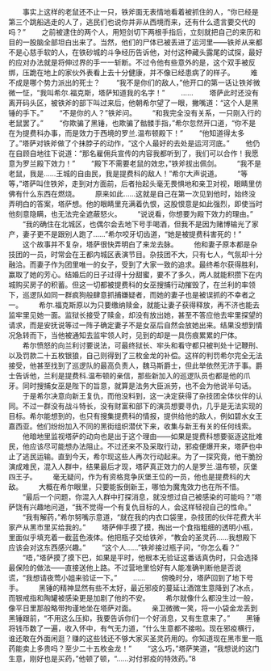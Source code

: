 　　事实上这样的老鼠还不止一只，铁斧面无表情地看着被抓住的人，“你已经是第三个跳船逃走的人了，逃民们也说你并非从西境而来，还有什么遗言要交代的吗？”
　　之前被逮住的两个人，用短剑切下两根手指后，立刻就把自己的来历和目的一股脑全部坦白出来了。当然，他们的尸体已被丢进了运河里——铁斧从来都不是心慈手软的人，在铁砂城的斗争经历告诉他，对付这种藏头露尾的试探，最好的应对办法就是将伸过界的手一一斩断。不过令他有些意外的是，这个双手被反绑，压跪在地上的家伙外表看上去十分健康，并不像已经患病了的样子。
　　难不成是哪个势力派出的死士？
　　“我不是你们的敌人，”他开口的第一话让铁斧微微一怔，“我叫希尔.福克斯，塔萨知道我的名字！”
　　……
　　塔萨此时还没有离开码头区，被铁斧的部下叫过来后，他朝希尔望了一眼，撇嘴道：“这个人是黑锤的手下。”
　　“不是你的人？”铁斧问。
　　“和我完全没有关系，一只刚入行的老鼠罢了。”
　　“你欺骗了黑锤，也欺骗了骷髅手指，”希尔忽然开口道，“你不是在为提费科办事，而是效力于西境的罗兰.温布顿殿下！”
　　“他知道得太多了。”塔萨对铁斧做了个抹脖子的动作，“这个人最好的去处是运河河底。”
　　他仍在自顾自地往下说道：“那名雇佣兵宣传的内容我都听到了，我们可以合作！我愿意为罗兰殿下效力！”
　　“殿下不需要老鼠的效忠，”铁斧拔出佩剑。
　　“我不是老鼠，我是……王城的自由民，我是提费科的敌人！”希尔大声说道。
　　“等等，”塔萨叫住铁斧，走到对方面前，后者抬起头毫无畏惧地和亲卫对视，眼睛里仿佛有什么东西在燃烧。
　　原来如此……这就是自己在第一次见到他时，始终没弄明白的答案，塔萨想。他的眼睛里充满着仇恨，这股恨意是如此强烈，即使当时他刻意隐瞒，也无法完全遮蔽怒火。
　　“说说看，你想要为殿下效力的理由。”
　　“我的确住在北城区，也偶尔会去地下号手喝酒，但我不是因为赌博输光了家产，妻子更不是跟别人跑了……”希尔咬牙切齿道，“她是被提费科害死的！”
　　这个故事并不复杂，塔萨很快弄明白了来龙去脉。
　　他和妻子原本都是杂技团的一员，时常会在王都内城区表演节目。杂技团不大，只有七人，气氛却十分融洽。而妻子作为团里唯一的女子，受到了大家一致的追求。最终希尔获得胜利，赢取了她的芳心。结婚后的日子过得十分甜蜜，要不了多久，两人就能积攒下在内城购买房子的积蓄。但这一切都被提费科的女巫搜捕行动摧毁了，在兰利的率领下，巡逻队如同一群疯狗般肆意抓捕嫌疑者，而她的妻子也是被误抓的不幸者之一。
　　希尔.福克斯原以为只要缴纳赎金，就能让妻子获得释放，再不济也能去监牢里见她一面。监狱长接受了赎金，却没有放出她，甚至不答应他去牢里探望的请求，而是安抚说等过一阵子确定妻子不是女巫后自然会放她出来。结果没想到情况急转而下，当他被通知去监牢领人时，见到的却是一具伤痕累累的尸体。
　　希尔愤怒的向兰利讨要说法，可最终狱长、牢头和看守都只被判处十记鞭刑、以及罚款二十五枚银狼，自己则得到了三枚金龙的补偿。这样的判罚希尔完全无法接受，他甚至找到了巡逻队的最高负责人，魏马斯爵士，但此举依然无济于事。爵士告诉他，兰利是提费科.温布顿的亲信，那些新加入的巡逻队员也都是他的爪牙。同时搜捕女巫是陛下的旨意，就算是法务大臣派劳，也不会为他说半句话。
　　于是希尔决意向新王复仇，而他没料到，这一决定获得了杂技团全体伙伴的认同。不过一群没有战斗特长，没有财富和部下的演员想要寻仇，几乎是无法实现的目标。希尔能想到的，也只有搜集提费科的情报，提供给他的敌人，例如碧水女王嘉西亚。他们纷纷加入不同的黑街组织潜伏下来，收集与新王有关的任何线索。
　　他暗地里监视塔萨的动向也是出于这个理由——如果是提费科想要驱逐这批难民，他应该尽可能想办法阻止。不过还来不及采取行动，邪疫便爆开来，塔萨也中止了逃民运输。直到今天，希尔现这些人再次行动起来。为了一探究竟，他干脆扮演成难民，混入人群中，结果最后才现，塔萨真正效力的人是罗兰.温布顿，灰堡四王子。
　　毫无疑问，作为有资格竞争灰堡王位的一员，他也是提费科的大敌。
　　大概在希尔眼里，只要能扳倒新王，哪怕为魔鬼效力也在所不惜。
　　“最后一个问题，你混入人群中打探消息，就没想过自己被感染的可能吗？”塔萨饶有兴趣地问道，“我不觉得一个有复仇目标的人，会这样轻视自己的性命。”
　　“我有解药，”希尔努嘴示意道，“就在我的内衣口袋里，杂技团的伙伴花费大半家产从黑市里买给我的。”
　　塔萨伸手摸了摸，掏出一个食指粗细的透明小瓶，里面似乎填充着一截蓝色液体。他把瓶子交给铁斧，“教会的圣灵药……我想殿下应该会对这东西感兴趣。”
　　“这个人……”铁斧接过瓶子问，“你怎么看？”
　　“唔，”塔萨摸了摸下巴，如果是平时，他根本无验证这番话真伪时，只会选择最保险的做法——直接送他上路。不过营地里恰好有人能准确判断他是否说谎，“我想请夜莺小姐来验证一下。”
　　……
　　傍晚时分，塔萨回到了地下号手。
　　黑锤的精神显然有些不太好，最近邪疫的蔓延让酒馆生意降到了冰点，而银戒指和陶罐被感染更是加剧了他的不安。
　　希尔就像什么都没生过一般，像平日里那般略带拘谨地坐在塔萨对面。
　　亲卫微微一笑，将一小袋金龙丢到黑锤跟前，“不用这么压抑，我要告诉你们一个好消息，又有生意来了。”
　　黑锤将钱币数了一遍，收入怀中，有气无力道，“什么生意都不接啦。现在邪疫横行，谁还敢在外面闲逛？赚的这些钱还不够大家买圣灵药用的。你知道现在黑市里一瓶药能卖上多贵吗？至少二十五枚金龙！”
　　“这么巧，”塔萨笑道，“我想说的这门生意，刚好也是买药，”他顿了顿，“……对付邪疫的特效药。”8
　　